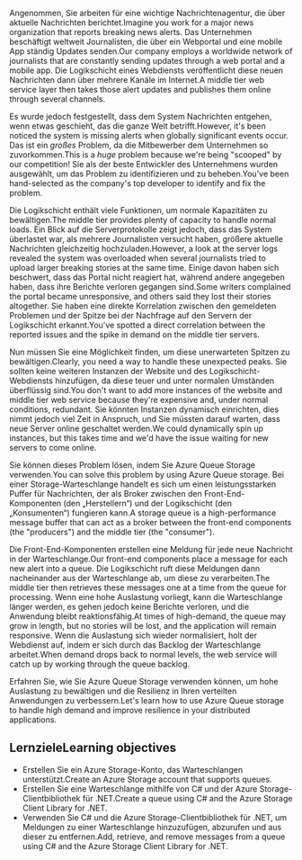 <span data-ttu-id="a1ae1-101">Angenommen, Sie arbeiten für eine wichtige Nachrichtenagentur, die über aktuelle Nachrichten berichtet.</span><span class="sxs-lookup"><span data-stu-id="a1ae1-101">Imagine you work for a major news organization that reports breaking news alerts.</span></span> <span data-ttu-id="a1ae1-102">Das Unternehmen beschäftigt weltweit Journalisten, die über ein Webportal und eine mobile App ständig Updates senden.</span><span class="sxs-lookup"><span data-stu-id="a1ae1-102">Our company employs a worldwide network of journalists that are constantly sending updates through a web portal and a mobile app.</span></span> <span data-ttu-id="a1ae1-103">Die Logikschicht eines Webdiensts veröffentlicht diese neuen Nachrichten dann über mehrere Kanäle im Internet.</span><span class="sxs-lookup"><span data-stu-id="a1ae1-103">A middle tier web service layer then takes those alert updates and publishes them online through several channels.</span></span>

<span data-ttu-id="a1ae1-104">Es wurde jedoch festgestellt, dass dem System Nachrichten entgehen, wenn etwas geschieht, das die ganze Welt betrifft.</span><span class="sxs-lookup"><span data-stu-id="a1ae1-104">However, it's been noticed the system is missing alerts when globally significant events occur.</span></span> <span data-ttu-id="a1ae1-105">Das ist ein _großes_ Problem, da die Mitbewerber dem Unternehmen so zuvorkommen.</span><span class="sxs-lookup"><span data-stu-id="a1ae1-105">This is a _huge_ problem because we're being "scooped" by our competition!</span></span> <span data-ttu-id="a1ae1-106">Sie als der beste Entwickler des Unternehmens wurden ausgewählt, um das Problem zu identifizieren und zu beheben.</span><span class="sxs-lookup"><span data-stu-id="a1ae1-106">You've been hand-selected as the company's top developer to identify and fix the problem.</span></span>

<span data-ttu-id="a1ae1-107">Die Logikschicht enthält viele Funktionen, um normale Kapazitäten zu bewältigen.</span><span class="sxs-lookup"><span data-stu-id="a1ae1-107">The middle tier provides plenty of capacity to handle normal loads.</span></span> <span data-ttu-id="a1ae1-108">Ein Blick auf die Serverprotokolle zeigt jedoch, dass das System überlastet war, als mehrere Journalisten versucht haben, größere aktuelle Nachrichten gleichzeitig hochzuladen.</span><span class="sxs-lookup"><span data-stu-id="a1ae1-108">However, a look at the server logs revealed the system was overloaded when several journalists tried to upload larger breaking stories at the same time.</span></span> <span data-ttu-id="a1ae1-109">Einige davon haben sich beschwert, dass das Portal nicht reagiert hat, während andere angegeben haben, dass ihre Berichte verloren gegangen sind.</span><span class="sxs-lookup"><span data-stu-id="a1ae1-109">Some writers complained the portal became unresponsive, and others said they lost their stories altogether.</span></span> <span data-ttu-id="a1ae1-110">Sie haben eine direkte Korrelation zwischen den gemeldeten Problemen und der Spitze bei der Nachfrage auf den Servern der Logikschicht erkannt.</span><span class="sxs-lookup"><span data-stu-id="a1ae1-110">You've spotted a direct correlation between the reported issues and the spike in demand on the middle tier servers.</span></span>

<span data-ttu-id="a1ae1-111">Nun müssen Sie eine Möglichkeit finden, um diese unerwarteten Spitzen zu bewältigen.</span><span class="sxs-lookup"><span data-stu-id="a1ae1-111">Clearly, you need a way to handle these unexpected peaks.</span></span> <span data-ttu-id="a1ae1-112">Sie sollten keine weiteren Instanzen der Website und des Logikschicht-Webdiensts hinzufügen, da diese teuer und unter normalen Umständen überflüssig sind.</span><span class="sxs-lookup"><span data-stu-id="a1ae1-112">You don't want to add more instances of the website and middle tier web service because they're expensive and, under normal conditions, redundant.</span></span> <span data-ttu-id="a1ae1-113">Sie könnten Instanzen dynamisch einrichten, dies nimmt jedoch viel Zeit in Anspruch, und Sie müssten darauf warten, dass neue Server online geschaltet werden.</span><span class="sxs-lookup"><span data-stu-id="a1ae1-113">We could dynamically spin up instances, but this takes time and we'd have the issue waiting for new servers to come online.</span></span>

<span data-ttu-id="a1ae1-114">Sie können dieses Problem lösen, indem Sie Azure Queue Storage verwenden.</span><span class="sxs-lookup"><span data-stu-id="a1ae1-114">You can solve this problem by using Azure Queue storage.</span></span> <span data-ttu-id="a1ae1-115">Bei einer Storage-Warteschlange handelt es sich um einen leistungsstarken Puffer für Nachrichten, der als Broker zwischen den Front-End-Komponenten (den „Herstellern“) und der Logikschicht (den „Konsumenten“) fungieren kann.</span><span class="sxs-lookup"><span data-stu-id="a1ae1-115">A storage queue is a high-performance message buffer that can act as a broker between the front-end components (the "producers") and the middle tier (the "consumer").</span></span> 

<span data-ttu-id="a1ae1-116">Die Front-End-Komponenten erstellen eine Meldung für jede neue Nachricht in der Warteschlange.</span><span class="sxs-lookup"><span data-stu-id="a1ae1-116">Our front-end components place a message for each new alert into a queue.</span></span> <span data-ttu-id="a1ae1-117">Die Logikschicht ruft diese Meldungen dann nacheinander aus der Warteschlange ab, um diese zu verarbeiten.</span><span class="sxs-lookup"><span data-stu-id="a1ae1-117">The middle tier then retrieves these messages one at a time from the queue for processing.</span></span> <span data-ttu-id="a1ae1-118">Wenn eine hohe Auslastung vorliegt, kann die Warteschlange länger werden, es gehen jedoch keine Berichte verloren, und die Anwendung bleibt reaktionsfähig.</span><span class="sxs-lookup"><span data-stu-id="a1ae1-118">At times of high-demand, the queue may grow in length, but no stories will be lost, and the application will remain responsive.</span></span> <span data-ttu-id="a1ae1-119">Wenn die Auslastung sich wieder normalisiert, holt der Webdienst auf, indem er sich durch das Backlog der Warteschlange arbeitet.</span><span class="sxs-lookup"><span data-stu-id="a1ae1-119">When demand drops back to normal levels, the web service will catch up by working through the queue backlog.</span></span>

<span data-ttu-id="a1ae1-120">Erfahren Sie, wie Sie Azure Queue Storage verwenden können, um hohe Auslastung zu bewältigen und die Resilienz in Ihren verteilten Anwendungen zu verbessern.</span><span class="sxs-lookup"><span data-stu-id="a1ae1-120">Let's learn how to use Azure Queue storage to handle high demand and improve resilience in your distributed applications.</span></span>

## <a name="learning-objectives"></a><span data-ttu-id="a1ae1-121">Lernziele</span><span class="sxs-lookup"><span data-stu-id="a1ae1-121">Learning objectives</span></span>

- <span data-ttu-id="a1ae1-122">Erstellen Sie ein Azure Storage-Konto, das Warteschlangen unterstützt.</span><span class="sxs-lookup"><span data-stu-id="a1ae1-122">Create an Azure Storage account that supports queues.</span></span>
- <span data-ttu-id="a1ae1-123">Erstellen Sie eine Warteschlange mithilfe von C# und der Azure Storage-Clientbibliothek für .NET.</span><span class="sxs-lookup"><span data-stu-id="a1ae1-123">Create a queue using C# and the Azure Storage Client Library for .NET.</span></span>
- <span data-ttu-id="a1ae1-124">Verwenden Sie C# und die Azure Storage-Clientbibliothek für .NET, um Meldungen zu einer Warteschlange hinzuzufügen, abzurufen und aus dieser zu entfernen.</span><span class="sxs-lookup"><span data-stu-id="a1ae1-124">Add, retrieve, and remove messages from a queue using C# and the Azure Storage Client Library for .NET.</span></span>